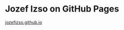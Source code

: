 ﻿Jozef Izso on GitHub Pages
=================================

[jozefizso.github.io](http://jozefizso.github.io/)